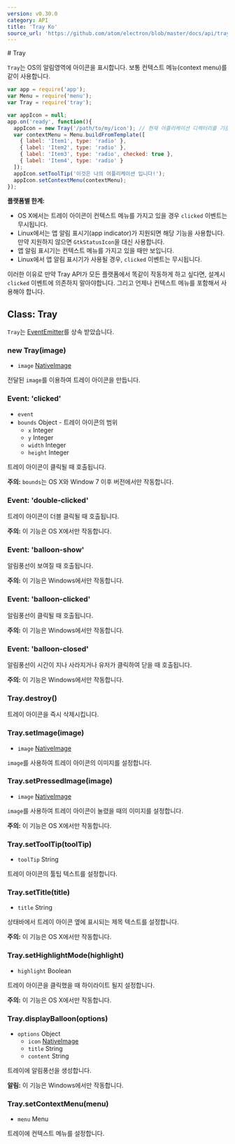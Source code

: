 ```yaml
---
version: v0.30.0
category: API
title: 'Tray Ko'
source_url: 'https://github.com/atom/electron/blob/master/docs/api/tray-ko.md'
---
```


﻿# Tray

`Tray`는 OS의 알림영역에 아이콘을 표시합니다. 보통 컨텍스트 메뉴(context menu)를 같이 사용합니다.

```javascript
var app = require('app');
var Menu = require('menu');
var Tray = require('tray');

var appIcon = null;
app.on('ready', function(){
  appIcon = new Tray('/path/to/my/icon'); // 현재 어플리케이션 디렉터리를 기준으로 하려면 `__dirname + '/images/tray.png'` 형식으로 입력해야합니다.
  var contextMenu = Menu.buildFromTemplate([
    { label: 'Item1', type: 'radio' },
    { label: 'Item2', type: 'radio' },
    { label: 'Item3', type: 'radio', checked: true },
    { label: 'Item4', type: 'radio' }
  ]);
  appIcon.setToolTip('이것은 나의 어플리케이션 입니다!');
  appIcon.setContextMenu(contextMenu);
});

```

__플랫폼별 한계:__

* OS X에서는 트레이 아이콘이 컨텍스트 메뉴를 가지고 있을 경우 `clicked` 이벤트는 무시됩니다.
* Linux에서는 앱 알림 표시기(app indicator)가 지원되면 해당 기능을 사용합니다. 만약 지원하지 않으면 `GtkStatusIcon`을 대신 사용합니다.
* 앱 알림 표시기는 컨텍스트 메뉴를 가지고 있을 때만 보입니다.
* Linux에서 앱 알림 표시기가 사용될 경우, `clicked` 이벤트는 무시됩니다.

이러한 이유로 만약 Tray API가 모든 플랫폼에서 똑같이 작동하게 하고 싶다면, 설계시 `clicked` 이벤트에 의존하지 말아야합니다.
그리고 언제나 컨텍스트 메뉴를 포함해서 사용해야 합니다.

## Class: Tray

`Tray`는 [EventEmitter][event-emitter]를 상속 받았습니다.

### new Tray(image)

* `image` [NativeImage](http://electron.atom.io/docs/v0.30.0/api/native-image-ko)

전달된 `image`를 이용하여 트레이 아이콘을 만듭니다.

### Event: 'clicked'

* `event`
* `bounds` Object - 트레이 아이콘의 범위
  * `x` Integer
  * `y` Integer
  * `width` Integer
  * `height` Integer

트레이 아이콘이 클릭될 때 호출됩니다.

__주의:__ `bounds`는 OS X와 Window 7 이후 버전에서만 작동합니다.

### Event: 'double-clicked'

트레이 아이콘이 더블 클릭될 때 호출됩니다.

__주의:__ 이 기능은 OS X에서만 작동합니다.

### Event: 'balloon-show'

알림풍선이 보여질 때 호출됩니다.

__주의:__ 이 기능은 Windows에서만 작동합니다.

### Event: 'balloon-clicked'

알림풍선이 클릭될 때 호출됩니다.

__주의:__ 이 기능은 Windows에서만 작동합니다.

### Event: 'balloon-closed'

알림풍선이 시간이 지나 사라지거나 유저가 클릭하여 닫을 때 호출됩니다.

__주의:__ 이 기능은 Windows에서만 작동합니다.

### Tray.destroy()

트레이 아이콘을 즉시 삭제시킵니다.

### Tray.setImage(image)

* `image` [NativeImage](http://electron.atom.io/docs/v0.30.0/api/native-image-ko)

`image`를 사용하여 트레이 아이콘의 이미지를 설정합니다.

### Tray.setPressedImage(image)

* `image` [NativeImage](http://electron.atom.io/docs/v0.30.0/api/native-image-ko)

`image`를 사용하여 트레이 아이콘이 눌렸을 때의 이미지를 설정합니다.

__주의:__ 이 기능은 OS X에서만 작동합니다.

### Tray.setToolTip(toolTip)

* `toolTip` String

트레이 아이콘의 툴팁 텍스트를 설정합니다.

### Tray.setTitle(title)

* `title` String

상태바에서 트레이 아이콘 옆에 표시되는 제목 텍스트를 설정합니다.

__주의:__ 이 기능은 OS X에서만 작동합니다.

### Tray.setHighlightMode(highlight)

* `highlight` Boolean

트레이 아이콘을 클릭했을 때 하이라이트 될지 설정합니다.

__주의:__ 이 기능은 OS X에서만 작동합니다.

### Tray.displayBalloon(options)

* `options` Object
  * `icon` [NativeImage](http://electron.atom.io/docs/v0.30.0/api/native-image-ko)
  * `title` String
  * `content` String

트레이에 알림풍선을 생성합니다.

__알림:__ 이 기능은 Windows에서만 작동합니다.

### Tray.setContextMenu(menu)

* `menu` Menu

트레이에 컨텍스트 메뉴를 설정합니다.

[event-emitter]: http://nodejs.org/api/events.html#events_class_events_eventemitter
